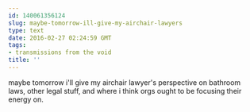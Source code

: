 ```yaml
---
id: 140061356124
slug: maybe-tomorrow-ill-give-my-airchair-lawyers
type: text
date: 2016-02-27 02:24:59 GMT
tags:
- transmissions from the void
title: ''
---
```


maybe tomorrow i'll give my airchair lawyer's perspective on bathroom laws, other legal stuff, and where i think orgs ought to be focusing their energy on.